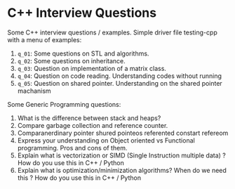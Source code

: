 # C++ Interview Questions
Some C++ interview questions / examples.
Simple driver file testing-cpp with a menu of examples:
1. `q_01`: Some questions on STL and algorithms.
2. `q_02`: Some questions on inheritance.
3. `q_03`: Question on implementation of a matrix class.
4. `q_04`: Question on code reading. Understanding codes without running
5. `q_05`: Question on shared pointer. Understanding on the shared pointer machanism


Some Generic Programming questions:
1. What is the difference between stack and heaps?
2. Compare garbage collection and reference counter.
3. Comparanerdinary pointer shured pointeos referented constart refereom
5. Express your understanding on Object oriented vs Functional programming. Pros and cons of them.
6. Explain what is vectorization or SIMD (Single Instruction multiple data) ? How do you use this in C++ / Python
7. Explain what is optimization/minimization algorithms? When do we need this ? How do you use this in C++ / Python
